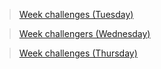 >[Week challenges (Tuesday)](https://github.com/Nelson8155/Programing-machine-core-practice-fundamentals./tree/main/Week%20challenges%20(Tuesday))

>[Week challengers (Wednesday)](https://github.com/Nelson8155/Programing-machine-core-practice-fundamentals./tree/main/Week%20challengers%20(Wednesday))

>[Week challenges (Thursday)](https://github.com/Nelson8155/Programing-machine-core-practice-fundamentals./tree/main/Week%20challenges%20(Thursday))


